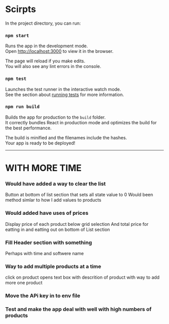 # Scirpts

In the project directory, you can run:

### `npm start`

Runs the app in the development mode.<br />
Open [http://localhost:3000](http://localhost:3000) to view it in the browser.

The page will reload if you make edits.<br />
You will also see any lint errors in the console.

### `npm test`

Launches the test runner in the interactive watch mode.<br />
See the section about [running tests](https://facebook.github.io/create-react-app/docs/running-tests) for more information.

### `npm run build`

Builds the app for production to the `build` folder.<br />
It correctly bundles React in production mode and optimizes the build for the best performance.

The build is minified and the filenames include the hashes.<br />
Your app is ready to be deployed!


 ----------------------------------------



# WITH MORE TIME

### Would have added a way to clear the list 
Button at bottom of list section that sets all state value to 0
Would been method simlar to how I add values to products 

### Would added have uses of prices
Display price of each product below grid selection
And total price for eatting in and eatting out on bottom of List section

### Fill Header section with something 
Perhaps with time and softwere name

### Way to add multiple products at a time
click on product opens text box with descrition of product with way to add more one product

### Move the APi key in to env file

### Test and make the app deal with well with high numbers of products